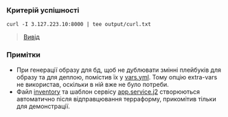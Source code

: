 ### Критерій успішності

```
curl -I 3.127.223.10:8000 | tee output/curl.txt
```

> [Вивід](output/curl.txt)

### Примітки

- При генерації образу для бд, щоб не дублювати змінні плейбуків для образу та для деплою, помістив їх у
  [vars.yml](vars.yml). Тому опцію extra-vars не використав, оскільки в ній вже не було потреби.
- Файл [inventory](inventory) та шаблон сервісу [app.service.j2](templates/app.service.j2) створюються автоматично після
  відправцювання терраформу, прикомітив тільки для демонстрації.
